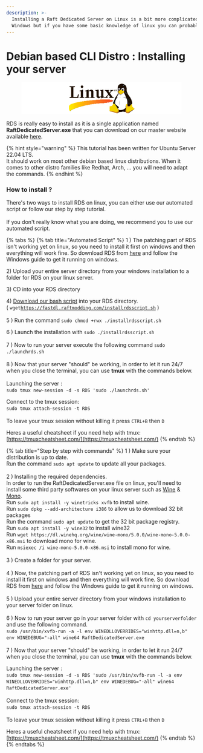 ```yaml
---
description: >-
  Installing a Raft Dedicated Server on Linux is a bit more complicated than
  Windows but if you have some basic knowledge of linux you can probably do it.
---
```


# Debian based CLI Distro : Installing your server

<figure><img src="../../.gitbook/assets/linux.png" alt=""><figcaption></figcaption></figure>

RDS is really easy to install as it is a single application named **RaftDedicatedServer.exe** that you can download on our master website available [here](https://master.raftmodding.com/).

{% hint style="warning" %}
This tutorial has been written for Ubuntu Server 22.04 LTS.\
It should work on most other debian based linux distributions. When it comes to other distro families like Redhat, Arch, ... you will need to adapt the commands.
{% endhint %}

### How to install ?

There's two ways to install RDS on linux, you can either use our automated script or follow our step by step tutorial.\
\
If you don't really know what you are doing, we recommend you to use our automated script.

{% tabs %}
{% tab title="Automated Script" %}
1 )  The patching part of RDS isn't working yet on linux, so you need to install it first on windows and then everything will work fine. So download RDS from [here](https://master.raftmodding.com/download) and follow the Windows guide to get it running on windows.

2\) Upload your entire server directory from your windows installation to a folder for RDS on your linux server.

3\) CD into your RDS directory&#x20;

4\) [Download our bash script](https://fastdl.raftmodding.com/installrdsscript.sh) into your RDS directory.\
( `wget`[`https://fastdl.raftmodding.com/installrdsscript.sh`](https://fastdl.raftmodding.com/installrdsscript.sh) )\
\
5 ) Run the command `sudo chmod +rwx ./installrdsscript.sh`

6 ) Launch the installation with `sudo ./installrdsscript.sh`\
\
7 ) Now to run your server execute the following command `sudo ./launchrds.sh`\
\
8 ) Now that your server "should" be working, in order to let it run 24/7 when you close the terminal, you can use **tmux** with the commands below.\
\
Launching the server :\
`sudo tmux new-session -d -s RDS 'sudo ./launchrds.sh'`

Connect to the tmux session:\
`sudo tmux attach-session -t RDS`\
\
To leave your tmux session without killing it press `CTRL+B` then `D`

Heres  a useful cheatsheet if you need help with tmux: [https://tmuxcheatsheet.com/](https://tmuxcheatsheet.com/)
{% endtab %}

{% tab title="Step by step with commands" %}
1 ) Make sure your distribution is up to date.\
Run the command `sudo apt update` to update all your packages.\
\
2 ) Installing the required dependencies.\
In order to run the RaftDedicatedServer.exe file on linux, you'll need to install some third party softwares on your linux server such as [Wine](https://www.winehq.org/) & [Mono](https://www.mono-project.com/).\
Run `sudo apt install -y winetricks xvfb` to install wine.\
Run `sudo dpkg --add-architecture i386` to allow us to download 32 bit packages\
Run the command `sudo apt update` to get the 32 bit package registry.\
Run `sudo apt install -y wine32` to install wine32\
Run `wget https://dl.winehq.org/wine/wine-mono/5.0.0/wine-mono-5.0.0-x86.msi` to download mono for wine.\
Run `msiexec /i wine-mono-5.0.0-x86.msi` to install mono for wine.\
\
3 ) Create a folder for your server.\
\
4 ) Now, the patching part of RDS isn't working yet on linux, so you need to install it first on windows and then everything will work fine. So download RDS from [here](https://master.raftmodding.com/download) and follow the Windows guide to get it running on windows.\
\
5 ) Upload your entire server directory from your windows installation to your server folder on linux.\
\
6 ) Now to run your server go in your server folder with `cd yourserverfolder` and use the following command.\
`sudo /usr/bin/xvfb-run -a -l env WINEDLLOVERRIDES="winhttp.dll=n,b" env WINEDEBUG="-all" wine64 RaftDedicatedServer.exe`\
\
7 ) Now that your server "should" be working, in order to let it run 24/7 when you close the terminal, you can use **tmux** with the commands below.

Launching the server :\
`sudo tmux new-session -d -s RDS 'sudo /usr/bin/xvfb-run -l -a env WINEDLLOVERRIDES="winhttp.dll=n,b" env WINEDEBUG="-all" wine64 RaftDedicatedServer.exe'`\
\
Connect to the tmux session:\
`sudo tmux attach-session -t RDS`\
\
To leave your tmux session without killing it press `CTRL+B` then `D`

Heres  a useful cheatsheet if you need help with tmux: [https://tmuxcheatsheet.com/](https://tmuxcheatsheet.com/)
{% endtab %}
{% endtabs %}
